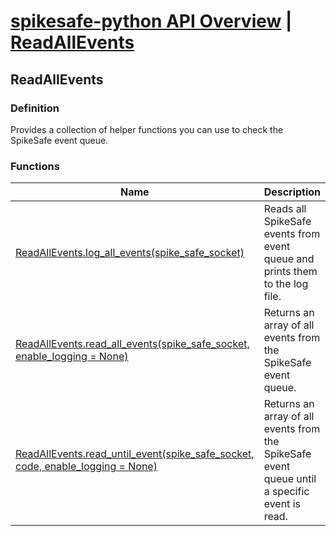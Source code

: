 # [spikesafe-python API Overview](/spikesafe_python_lib_docs/README.md) | [ReadAllEvents](/spikesafe_python_lib_docs/ReadAllEvents/README.md)

## ReadAllEvents

### Definition
Provides a collection of helper functions you can use to check the SpikeSafe event queue.

### Functions
| Name | Description |
| - | - |
| [ReadAllEvents.log_all_events(spike_safe_socket)](/spikesafe_python_lib_docs/ReadAllEvents/log_all_events/README.md) | Reads all SpikeSafe events from event queue and prints them to the log file. |
| [ReadAllEvents.read_all_events(spike_safe_socket, enable_logging = None)](/spikesafe_python_lib_docs/ReadAllEvents/read_all_events/README.md) | Returns an array of all events from the SpikeSafe event queue. |
| [ReadAllEvents.read_until_event(spike_safe_socket, code, enable_logging = None)](/spikesafe_python_lib_docs/ReadAllEvents/read_until_event/README.md) | Returns an array of all events from the SpikeSafe event queue until a specific event is read. |